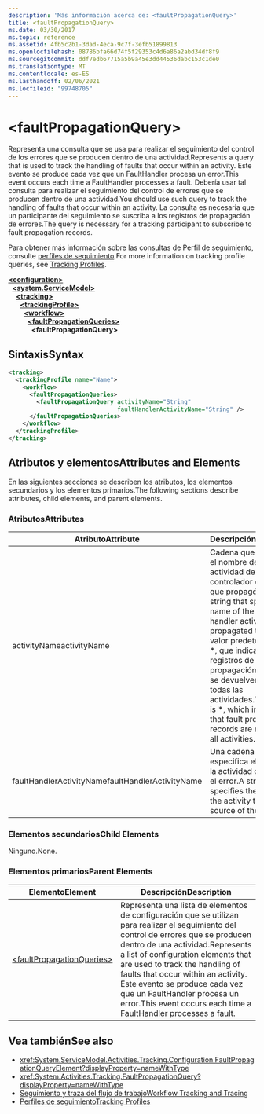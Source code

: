 ```yaml
---
description: 'Más información acerca de: <faultPropagationQuery>'
title: <faultPropagationQuery>
ms.date: 03/30/2017
ms.topic: reference
ms.assetid: 4fb5c2b1-3dad-4eca-9c7f-3efb51899813
ms.openlocfilehash: 08786bfa66d74f5f29353c4d6a86a2abd34df8f9
ms.sourcegitcommit: ddf7edb67715a5b9a45e3dd44536dabc153c1de0
ms.translationtype: MT
ms.contentlocale: es-ES
ms.lasthandoff: 02/06/2021
ms.locfileid: "99748705"
---
```

# \<faultPropagationQuery>

<span data-ttu-id="2727e-102">Representa una consulta que se usa para realizar el seguimiento del control de los errores que se producen dentro de una actividad.</span><span class="sxs-lookup"><span data-stu-id="2727e-102">Represents a query that is used to track the handling of faults that occur within an activity.</span></span>  <span data-ttu-id="2727e-103">Este evento se produce cada vez que un FaultHandler procesa un error.</span><span class="sxs-lookup"><span data-stu-id="2727e-103">This event occurs each time a FaultHandler processes a fault.</span></span> <span data-ttu-id="2727e-104">Debería usar tal consulta para realizar el seguimiento del control de errores que se producen dentro de una actividad.</span><span class="sxs-lookup"><span data-stu-id="2727e-104">You should use such query to track the handling of faults that occur within an activity.</span></span> <span data-ttu-id="2727e-105">La consulta es necesaria que un participante del seguimiento se suscriba a los registros de propagación de errores.</span><span class="sxs-lookup"><span data-stu-id="2727e-105">The query is necessary for a  tracking participant to subscribe to fault propagation records.</span></span>

 <span data-ttu-id="2727e-106">Para obtener más información sobre las consultas de Perfil de seguimiento, consulte [perfiles de seguimiento](../../../windows-workflow-foundation/tracking-profiles.md).</span><span class="sxs-lookup"><span data-stu-id="2727e-106">For more information on tracking profile queries, see [Tracking Profiles](../../../windows-workflow-foundation/tracking-profiles.md).</span></span>

[**\<configuration>**](../configuration-element.md)\
&nbsp;&nbsp;[**\<system.ServiceModel>**](system-servicemodel-of-workflow.md)\
&nbsp;&nbsp;&nbsp;&nbsp;[**\<tracking>**](tracking.md)\
&nbsp;&nbsp;&nbsp;&nbsp;&nbsp;&nbsp;[**\<trackingProfile>**](trackingprofile.md)\
&nbsp;&nbsp;&nbsp;&nbsp;&nbsp;&nbsp;&nbsp;&nbsp;[**\<workflow>**](workflow.md)\
&nbsp;&nbsp;&nbsp;&nbsp;&nbsp;&nbsp;&nbsp;&nbsp;&nbsp;&nbsp;[**\<faultPropagationQueries>**](faultpropagationqueries.md)\
&nbsp;&nbsp;&nbsp;&nbsp;&nbsp;&nbsp;&nbsp;&nbsp;&nbsp;&nbsp;&nbsp;&nbsp;**\<faultPropagationQuery>**

## <a name="syntax"></a><span data-ttu-id="2727e-107">Sintaxis</span><span class="sxs-lookup"><span data-stu-id="2727e-107">Syntax</span></span>

```xml
<tracking>
  <trackingProfile name="Name">
    <workflow>
      <faultPropagationQueries>
        <faultPropagationQuery activityName="String"
                               faultHandlerActivityName="String" />
      </faultPropagationQueries>
    </workflow>
  </trackingProfile>
</tracking>
```

## <a name="attributes-and-elements"></a><span data-ttu-id="2727e-108">Atributos y elementos</span><span class="sxs-lookup"><span data-stu-id="2727e-108">Attributes and Elements</span></span>

<span data-ttu-id="2727e-109">En las siguientes secciones se describen los atributos, los elementos secundarios y los elementos primarios.</span><span class="sxs-lookup"><span data-stu-id="2727e-109">The following sections describe attributes, child elements, and parent elements.</span></span>

### <a name="attributes"></a><span data-ttu-id="2727e-110">Atributos</span><span class="sxs-lookup"><span data-stu-id="2727e-110">Attributes</span></span>

|<span data-ttu-id="2727e-111">Atributo</span><span class="sxs-lookup"><span data-stu-id="2727e-111">Attribute</span></span>|<span data-ttu-id="2727e-112">Descripción</span><span class="sxs-lookup"><span data-stu-id="2727e-112">Description</span></span>|
|---------------|-----------------|
|<span data-ttu-id="2727e-113">activityName</span><span class="sxs-lookup"><span data-stu-id="2727e-113">activityName</span></span>|<span data-ttu-id="2727e-114">Cadena que especifica el nombre de la actividad del controlador de errores que propagó el error.</span><span class="sxs-lookup"><span data-stu-id="2727e-114">A string that specifies the name of the fault handler activity that propagated the fault.</span></span> <span data-ttu-id="2727e-115">El valor predeterminado es \*, que indica que los registros de propagación de errores se devuelven para todas las actividades.</span><span class="sxs-lookup"><span data-stu-id="2727e-115">The default is \*, which indicates that fault propagation records are returned for all activities.</span></span>|
|<span data-ttu-id="2727e-116">faultHandlerActivityName</span><span class="sxs-lookup"><span data-stu-id="2727e-116">faultHandlerActivityName</span></span>|<span data-ttu-id="2727e-117">Una cadena que especifica el nombre de la actividad que originó el error.</span><span class="sxs-lookup"><span data-stu-id="2727e-117">A string that specifies the name of the activity that was the source of the fault.</span></span>|

### <a name="child-elements"></a><span data-ttu-id="2727e-118">Elementos secundarios</span><span class="sxs-lookup"><span data-stu-id="2727e-118">Child Elements</span></span>

<span data-ttu-id="2727e-119">Ninguno.</span><span class="sxs-lookup"><span data-stu-id="2727e-119">None.</span></span>

### <a name="parent-elements"></a><span data-ttu-id="2727e-120">Elementos primarios</span><span class="sxs-lookup"><span data-stu-id="2727e-120">Parent Elements</span></span>

|<span data-ttu-id="2727e-121">Elemento</span><span class="sxs-lookup"><span data-stu-id="2727e-121">Element</span></span>|<span data-ttu-id="2727e-122">Descripción</span><span class="sxs-lookup"><span data-stu-id="2727e-122">Description</span></span>|
|-------------|-----------------|
|[\<faultPropagationQueries>](faultpropagationqueries.md)|<span data-ttu-id="2727e-123">Representa una lista de elementos de configuración que se utilizan para realizar el seguimiento del control de errores que se producen dentro de una actividad.</span><span class="sxs-lookup"><span data-stu-id="2727e-123">Represents a list of configuration elements that are used to track the handling of faults that occur within an activity.</span></span>  <span data-ttu-id="2727e-124">Este evento se produce cada vez que un FaultHandler procesa un error.</span><span class="sxs-lookup"><span data-stu-id="2727e-124">This event occurs each time a FaultHandler processes a fault.</span></span>|

## <a name="see-also"></a><span data-ttu-id="2727e-125">Vea también</span><span class="sxs-lookup"><span data-stu-id="2727e-125">See also</span></span>

- <xref:System.ServiceModel.Activities.Tracking.Configuration.FaultPropagationQueryElement?displayProperty=nameWithType>
- <xref:System.Activities.Tracking.FaultPropagationQuery?displayProperty=nameWithType>
- [<span data-ttu-id="2727e-126">Seguimiento y traza del flujo de trabajo</span><span class="sxs-lookup"><span data-stu-id="2727e-126">Workflow Tracking and Tracing</span></span>](../../../windows-workflow-foundation/workflow-tracking-and-tracing.md)
- [<span data-ttu-id="2727e-127">Perfiles de seguimiento</span><span class="sxs-lookup"><span data-stu-id="2727e-127">Tracking Profiles</span></span>](../../../windows-workflow-foundation/tracking-profiles.md)
